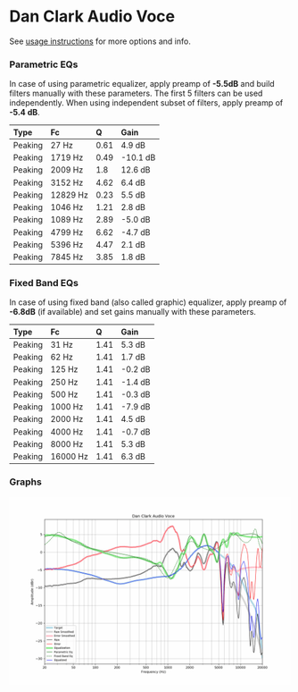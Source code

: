 # Dan Clark Audio Voce
See [usage instructions](https://github.com/jaakkopasanen/AutoEq#usage) for more options and info.

### Parametric EQs
In case of using parametric equalizer, apply preamp of **-5.5dB** and build filters manually
with these parameters. The first 5 filters can be used independently.
When using independent subset of filters, apply preamp of **-5.4 dB**.

| Type    | Fc       |    Q | Gain     |
|:--------|:---------|:-----|:---------|
| Peaking | 27 Hz    | 0.61 | 4.9 dB   |
| Peaking | 1719 Hz  | 0.49 | -10.1 dB |
| Peaking | 2009 Hz  | 1.8  | 12.6 dB  |
| Peaking | 3152 Hz  | 4.62 | 6.4 dB   |
| Peaking | 12829 Hz | 0.23 | 5.5 dB   |
| Peaking | 1046 Hz  | 1.21 | 2.8 dB   |
| Peaking | 1089 Hz  | 2.89 | -5.0 dB  |
| Peaking | 4799 Hz  | 6.62 | -4.7 dB  |
| Peaking | 5396 Hz  | 4.47 | 2.1 dB   |
| Peaking | 7845 Hz  | 3.85 | 1.8 dB   |

### Fixed Band EQs
In case of using fixed band (also called graphic) equalizer, apply preamp of **-6.8dB**
(if available) and set gains manually with these parameters.

| Type    | Fc       |    Q | Gain    |
|:--------|:---------|:-----|:--------|
| Peaking | 31 Hz    | 1.41 | 5.3 dB  |
| Peaking | 62 Hz    | 1.41 | 1.7 dB  |
| Peaking | 125 Hz   | 1.41 | -0.2 dB |
| Peaking | 250 Hz   | 1.41 | -1.4 dB |
| Peaking | 500 Hz   | 1.41 | -0.3 dB |
| Peaking | 1000 Hz  | 1.41 | -7.9 dB |
| Peaking | 2000 Hz  | 1.41 | 4.5 dB  |
| Peaking | 4000 Hz  | 1.41 | -0.7 dB |
| Peaking | 8000 Hz  | 1.41 | 5.3 dB  |
| Peaking | 16000 Hz | 1.41 | 6.3 dB  |

### Graphs
![](./Dan%20Clark%20Audio%20Voce.png)